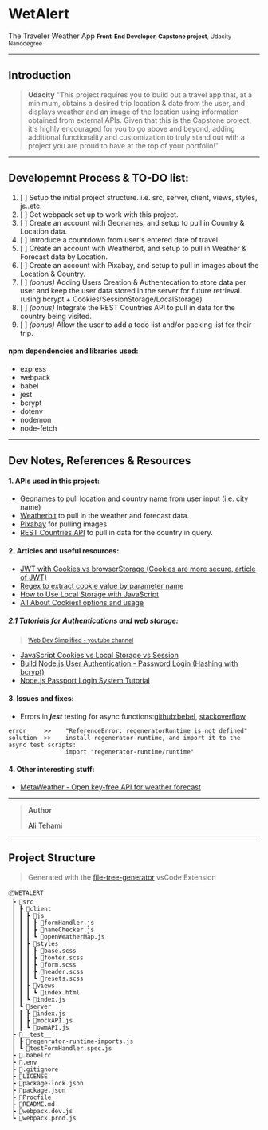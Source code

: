 # WetAlert

The Traveler Weather App
<small> **Front-End Developer, Capstone project**, Udacity Nanodegree </small>

---

## Introduction

> **Udacity**
> "This project requires you to build out a travel app that, at a minimum, obtains a desired trip location & date from the user, and displays weather and an image of the location using information obtained from external APIs. Given that this is the Capstone project, it's highly encouraged for you to go above and beyond, adding additional functionality and customization to truly stand out with a project you are proud to have at the top of your portfolio!"

---

## Developemnt Process & TO-DO list:

1. [ ] Setup the initial project structure. i.e. src, server, client, views, styles, js..etc.
2. [ ] Get webpack set up to work with this project.
3. [ ] Create an account with Geonames, and setup to pull in Country & Location data.
4. [ ] Introduce a countdown from user's entered date of travel.
5. [ ] Create an account with Weatherbit, and setup to pull in Weather & Forecast data by Location.
6. [ ] Create an account with Pixabay, and setup to pull in images about the Location & Country.
7. [ ] _(bonus)_ Adding Users Creation & Authentecation to store data per user and keep the user data stored in the server for future retrieval. (using bcrypt + Cookies/SessionStorage/LocalStorage)
8. [ ] _(bonus)_ Integrate the REST Countries API to pull in data for the country being visited.
9. [ ] _(bonus)_ Allow the user to add a todo list and/or packing list for their trip.

#### npm dependencies and libraries used:

- express
- webpack
- babel
- jest
- bcrypt
- dotenv
- nodemon
- node-fetch

---

## Dev Notes, References & Resources

#### 1. APIs used in this project:

- [Geonames](http://www.geonames.org/export/web-services.html) to pull location and country name from user input (i.e. city name)
- [Weatherbit](https://www.weatherbit.io/account/create) to pull in the weather and forecast data.
- [Pixabay](https://pixabay.com/api/docs/) for pulling images.
- [REST Countries API](https://restcountries.eu/) to pull in data for the country in query.

#### 2. Articles and useful resources:

- [JWT with Cookies vs browserStorage
  (Cookies are more secure, article of JWT)](https://stormpath.com/blog/where-to-store-your-jwts-cookies-vs-html5-web-storage)
- [Regex to extract cookie value by parameter name](https://regex-tutorial.com/getCookieWithRegex.html)
- [How to Use Local Storage with JavaScript](https://www.taniarascia.com/how-to-use-local-storage-with-javascript/)
- [All About Cookies! options and usage](https://javascript.info/cookie)

##### 2.1 Tutorials for Authentications and web storage:

> <sub>[Web Dev Simplified - youtube channel](https://www.youtube.com/channel/UCFbNIlppjAuEX4znoulh0Cw)</sub>

- [JavaScript Cookies vs Local Storage vs Session](https://www.youtube.com/watch?v=GihQAC1I39Q)
- [Build Node.js User Authentication - Password Login (Hashing with bcrypt)](https://www.youtube.com/watch?v=Ud5xKCYQTjM)
- [Node.js Passport Login System Tutorial](https://www.youtube.com/watch?v=-RCnNyD0L-s)

#### 3. Issues and fixes:

- Errors in **_jest_** testing for async functions:[github:bebel](https://github.com/babel/babel/issues/9849), [stackoverflow](https://stackoverflow.com/questions/42535270/regeneratorruntime-is-not-defined-when-running-jest-test)

```
error     >>    "ReferenceError: regeneratorRuntime is not defined"
solution  >>    install regenerator-runtime, and import it to the async test scripts:
                import "regenerator-runtime/runtime"
```

#### 4. Other interesting stuff:

- [MetaWeather - Open key-free API for weather forecast](https://www.metaweather.com/api/ "Open key-free API for weather forecast")

---

> **Author**
>
> [Ali Tehami](https://www.linkedin.com/in/alitehami/ "linkedin profile")

---

## Project Structure
> Generated with the [file-tree-generator](https://marketplace.visualstudio.com/items?itemName=Shinotatwu-DS.file-tree-generator) vsCode Extension
```
📦WETALERT
 ┣ 📂src
 ┃ ┣ 📂client
 ┃ ┃ ┣ 📂js
 ┃ ┃ ┃ ┣ 📜formHandler.js
 ┃ ┃ ┃ ┣ 📜nameChecker.js
 ┃ ┃ ┃ ┗ 📜openWeatherMap.js
 ┃ ┃ ┣ 📂styles
 ┃ ┃ ┃ ┣ 📜base.scss
 ┃ ┃ ┃ ┣ 📜footer.scss
 ┃ ┃ ┃ ┣ 📜form.scss
 ┃ ┃ ┃ ┣ 📜header.scss
 ┃ ┃ ┃ ┗ 📜resets.scss
 ┃ ┃ ┣ 📂views
 ┃ ┃ ┃ ┗ 📜index.html
 ┃ ┃ ┗ 📜index.js
 ┃ ┗ 📂server
 ┃ ┃ ┣ 📜index.js
 ┃ ┃ ┣ 📜mockAPI.js
 ┃ ┃ ┗ 📜owmAPI.js
 ┣ 📂__test__
 ┃ ┣ 📜regenrator-runtime-imports.js
 ┃ ┗ 📜testFormHandler.spec.js
 ┣ 📜.babelrc
 ┣ 📜.env
 ┣ 📜.gitignore
 ┣ 📜LICENSE
 ┣ 📜package-lock.json
 ┣ 📜package.json
 ┣ 📜Procfile
 ┣ 📜README.md
 ┣ 📜webpack.dev.js
 ┗ 📜webpack.prod.js
 ```